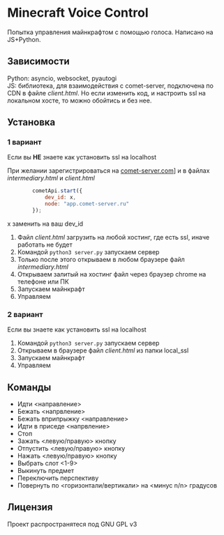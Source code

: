 # Minecraft Voice Control
Попытка управления майнкрафтом с помощью голоса. Написано на JS+Python.

## Зависимости
Python: asyncio, websocket, pyautogi  
JS: библиотека, для взаимодействия с comet-server, подключена по CDN в файле *client.html*.
Но если изменить код, и настроить ssl на локальном хосте, то можно обойтись и без нее.

## Установка
### 1 вариант
Если вы **НЕ** знаете как установить ssl на localhost

При желании зарегистрироваться на [comet-server.com](https://comet-server.com/)] и в файлах *intermediary.html* и *client.html*
```js
        cometApi.start({
            dev_id: x,
            node: "app.comet-server.ru"
        });
```
x заменить на ваш dev_id

1. Файл *client.html* загрузить на любой хостинг, где есть ssl, иначе работать не будет
2. Командой `python3 server.py` запускаем сервер
3. Только после этого открываем в любом браузере файл *intermediary.html*
4. Открываем залитый на хостинг файл через браузер chrome на телефоне или ПК
5. Запускаем майнкрафт
6. Управляем

### 2 вариант
Если вы знаете как установить ssl на localhost

1. Командой `python3 server.py` запускаем сервер
2. Открываем в браузере файл *client.html* из папки local_ssl
3. Запускаем майнкрафт
4. Управляем

## Команды
* Идти <направление>
* Бежать <напрвление>
* Бежать вприпрыжку <направление>
* Идти в приседе <напрвление>
* Стоп
* Зажать <левую/правую> кнопку
* Отпустить <левую/правую> кнопку
* Нажать <левую/правую> кнопку
* Выбрать слот <1-9>
* Выкинуть предмет
* Переключить перспективу
* Повернуть по <горизонтали/вертикали> на <минус n/n> градусов

## Лицензия
Проект распространятеся под GNU GPL v3
